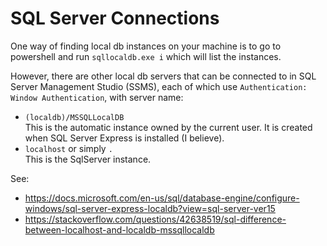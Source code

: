 # SQL Server Connections

One way of finding local db instances on your machine is to go to powershell and run
`sqllocaldb.exe i`
which will list the instances.

However, there are other local db servers that can be connected to in SQL Server Management Studio (SSMS),
each of which use `Authentication: Window Authentication`, with server name:
- `(localdb)/MSSQLLocalDB`  
  This is the automatic instance owned by the current user. It is created when SQL Server Express is installed (I believe).
- `localhost` or simply `.`  
  This is the SqlServer instance.

See:
- https://docs.microsoft.com/en-us/sql/database-engine/configure-windows/sql-server-express-localdb?view=sql-server-ver15
- https://stackoverflow.com/questions/42638519/sql-difference-between-localhost-and-localdb-mssqllocaldb
